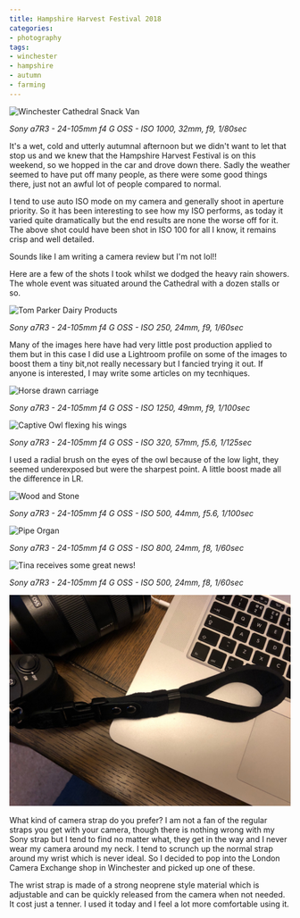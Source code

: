 ```yaml
---
title: Hampshire Harvest Festival 2018
categories:
- photography
tags:
- winchester
- hampshire
- autumn
- farming
---
```


![](_DSC1714.jpg 'Winchester Cathedral Snack Van')

*Sony a7R3 - 24-105mm f4 G OSS - ISO 1000, 32mm, f9, 1/80sec* 

It's a wet, cold and utterly autumnal afternoon but we didn't want to let that stop us and we knew that the Hampshire Harvest Festival is on this weekend, so we hopped in the car and drove down there. Sadly the weather seemed to have put off many people, as there were some good things there, just not an awful lot of people compared to normal.

I tend to use auto ISO mode on my camera and generally shoot in aperture priority. So it has been interesting to see how my ISO performs, as today it varied quite dramatically but the end results are none the worse off for it. The above shot could have been shot in ISO 100 for all I know, it remains crisp and well detailed.

Sounds like I am writing a camera review but I'm not lol!!

Here are a few of the shots I took whilst we dodged the heavy rain showers. The whole event was situated around the Cathedral with a dozen stalls or so.

![](_DSC1716.jpg 'Tom Parker Dairy Products')

*Sony a7R3 - 24-105mm f4 G OSS - ISO 250, 24mm, f9, 1/60sec* 

Many of the images here have had very little post production applied to them but in this case I did use a Lightroom profile on some of the images to boost them a tiny bit,not really necessary but I fancied trying it out. If anyone is interested, I may write some articles on my tecnhiques.

![](_DSC1721.jpg 'Horse drawn carriage')

*Sony a7R3 - 24-105mm f4 G OSS - ISO 1250, 49mm, f9, 1/100sec* 

![](_DSC1728.jpg 'Captive Owl flexing his wings')

*Sony a7R3 - 24-105mm f4 G OSS - ISO 320, 57mm, f5.6, 1/125sec* 

I used a radial brush on the eyes of the owl because of the low light, they seemed underexposed but were the sharpest point. A little boost made all the difference in LR.

![](_DSC1736.jpg 'Wood and Stone')

*Sony a7R3 - 24-105mm f4 G OSS - ISO 500, 44mm, f5.6, 1/100sec* 

![](_DSC1738.jpg 'Pipe Organ')

*Sony a7R3 - 24-105mm f4 G OSS - ISO 800, 24mm, f8, 1/60sec* 

![](_DSC1740.jpg 'Tina receives some great news!')

*Sony a7R3 - 24-105mm f4 G OSS - ISO 500, 24mm, f8, 1/60sec* 

![](IMG_0402.jpg 'My new camera wrist strap')

What kind of camera strap do you prefer? I am not a fan of the regular straps you get with your camera, though there is nothing wrong with my Sony strap but I tend to find no matter what, they get in the way and I never wear my camera around my neck. I tend to scrunch up the normal strap around my wrist which is never ideal. So I decided to pop into the London Camera Exchange shop in Winchester and picked up one of these.

The wrist strap is made of a strong neoprene style material which is adjustable and can be quickly released from the camera when not needed. It cost just a tenner. I used it today and I feel a lot more comfortable using it.